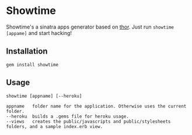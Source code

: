 # Showtime

Showtime's a sinatra apps generator based on [thor](http://github.com/wycats/thor).  Just run `showtime [appame]` and start hacking!

## Installation

`gem install showtime`

## Usage

`showtime [appname] [--heroku]`

    appname   folder name for the application. Otherwise uses the current folder.
    --heroku  builds a .gems file for heroku usage.
    --views   creates the public/javascripts and public/stylesheets folders, and a sample index.erb view.
